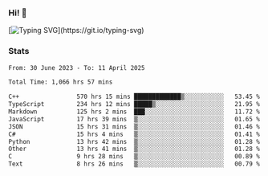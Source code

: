 ### Hi!  👋

[![Typing SVG](https://readme-typing-svg.herokuapp.com?font=Fira+Code&pause=1000&width=435&lines=Hello!+I'm+Texiwustion.)](https://git.io/typing-svg)

### Stats

<!--START_SECTION:waka-->

```txt
From: 30 June 2023 - To: 11 April 2025

Total Time: 1,066 hrs 57 mins

C++                570 hrs 15 mins █████████████▒░░░░░░░░░░░   53.45 %
TypeScript         234 hrs 12 mins █████▒░░░░░░░░░░░░░░░░░░░   21.95 %
Markdown           125 hrs 2 mins  ███░░░░░░░░░░░░░░░░░░░░░░   11.72 %
JavaScript         17 hrs 39 mins  ▒░░░░░░░░░░░░░░░░░░░░░░░░   01.65 %
JSON               15 hrs 31 mins  ▒░░░░░░░░░░░░░░░░░░░░░░░░   01.46 %
C#                 15 hrs 4 mins   ▒░░░░░░░░░░░░░░░░░░░░░░░░   01.41 %
Python             13 hrs 42 mins  ▒░░░░░░░░░░░░░░░░░░░░░░░░   01.28 %
Other              13 hrs 41 mins  ▒░░░░░░░░░░░░░░░░░░░░░░░░   01.28 %
C                  9 hrs 28 mins   ▒░░░░░░░░░░░░░░░░░░░░░░░░   00.89 %
Text               8 hrs 26 mins   ▒░░░░░░░░░░░░░░░░░░░░░░░░   00.79 %
```

<!--END_SECTION:waka-->
